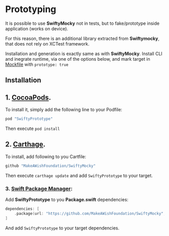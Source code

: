 # **Prototyping**

It is possible to use **SwiftyMocky** not in tests, but to fake/prototype inside application (works on device).

For this reason, there is an additional library extracted from **Swiftymocky**, that does not rely on XCTest framework.

Installation and generation is exactly same as with **SwiftyMocky**. Install CLI and inegrate runtime, via one of the options below, and mark target in [Mockfile](./Mockfile.md) with `prototype: true`

## Installation

## 1. [CocoaPods](http://cocoapods.org).

To install it, simply add the following line to your Podfile:

```ruby
pod "SwiftyPrototype"
```

Then execute `pod install`

## 2. [Carthage](https://github.com/Carthage/Carthage).

To install, add following to you Cartfile:

```ruby
github "MakeAWishFoundation/SwiftyMocky"
```

Then execute `carthage update` and add `SwiftyPrototype` to your target.

### 3. **[Swift Package Manager](https://swift.org/package-manager/)**:

Add **SwiftyPrototype** to you **Package.swift** dependencies:

```swift
dependencies: [
    .package(url: "https://github.com/MakeAWishFoundation/SwiftyMocky", from: "4.0.1"),
]
```

And add `SwiftyPrototype` to your target dependencies.
